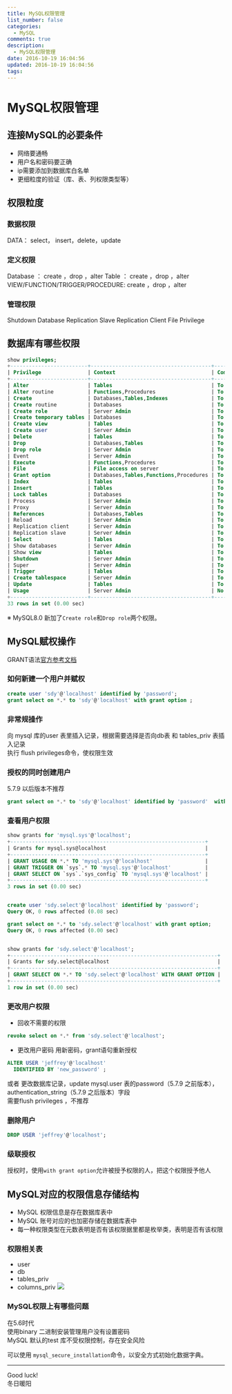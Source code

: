 ```yaml
---
title: MySQL权限管理
list_number: false
categories:
  - MySQL
comments: true
description:
  - MySQL权限管理
date: 2016-10-19 16:04:56
updated: 2016-10-19 16:04:56
tags:
---
```

# MySQL权限管理


## 连接MySQL的必要条件
- 网络要通畅
- 用户名和密码要正确
- ip需要添加到数据库白名单
- 更细粒度的验证（库、表、列权限类型等）


## 权限粒度


### 数据权限
DATA： select， insert，delete，update

### 定义权限
Database ： create ，drop ，alter
Table    ： create ，drop ，alter
VIEW/FUNCTION/TRIGGER/PROCEDURE: create ，drop ，alter

### 管理权限
Shutdown Database
Replication Slave
Replication Client
File Privilege





## 数据库有哪些权限

```sql
show privileges;
+-------------------------+---------------------------------------+-------------------------------------------------------+
| Privilege               | Context                               | Comment                                               |
+-------------------------+---------------------------------------+-------------------------------------------------------+
| Alter                   | Tables                                | To alter the table                                    |
| Alter routine           | Functions,Procedures                  | To alter or drop stored functions/procedures          |
| Create                  | Databases,Tables,Indexes              | To create new databases and tables                    |
| Create routine          | Databases                             | To use CREATE FUNCTION/PROCEDURE                      |
| Create role             | Server Admin                          | To create new roles                                   |
| Create temporary tables | Databases                             | To use CREATE TEMPORARY TABLE                         |
| Create view             | Tables                                | To create new views                                   |
| Create user             | Server Admin                          | To create new users                                   |
| Delete                  | Tables                                | To delete existing rows                               |
| Drop                    | Databases,Tables                      | To drop databases, tables, and views                  |
| Drop role               | Server Admin                          | To drop roles                                         |
| Event                   | Server Admin                          | To create, alter, drop and execute events             |
| Execute                 | Functions,Procedures                  | To execute stored routines                            |
| File                    | File access on server                 | To read and write files on the server                 |
| Grant option            | Databases,Tables,Functions,Procedures | To give to other users those privileges you possess   |
| Index                   | Tables                                | To create or drop indexes                             |
| Insert                  | Tables                                | To insert data into tables                            |
| Lock tables             | Databases                             | To use LOCK TABLES (together with SELECT privilege)   |
| Process                 | Server Admin                          | To view the plain text of currently executing queries |
| Proxy                   | Server Admin                          | To make proxy user possible                           |
| References              | Databases,Tables                      | To have references on tables                          |
| Reload                  | Server Admin                          | To reload or refresh tables, logs and privileges      |
| Replication client      | Server Admin                          | To ask where the slave or master servers are          |
| Replication slave       | Server Admin                          | To read binary log events from the master             |
| Select                  | Tables                                | To retrieve rows from table                           |
| Show databases          | Server Admin                          | To see all databases with SHOW DATABASES              |
| Show view               | Tables                                | To see views with SHOW CREATE VIEW                    |
| Shutdown                | Server Admin                          | To shut down the server                               |
| Super                   | Server Admin                          | To use KILL thread, SET GLOBAL, CHANGE MASTER, etc.   |
| Trigger                 | Tables                                | To use triggers                                       |
| Create tablespace       | Server Admin                          | To create/alter/drop tablespaces                      |
| Update                  | Tables                                | To update existing rows                               |
| Usage                   | Server Admin                          | No privileges - allow connect only                    |
+-------------------------+---------------------------------------+-------------------------------------------------------+
33 rows in set (0.00 sec)
```
※ MySQL8.0 新加了`Create role`和`Drop role`两个权限。



## MySQL赋权操作
GRANT语法[官方参考文档](http://dev.mysql.com/doc/refman/8.0/en/grant.html)

### 如何新建一个用户并赋权
```sql
create user 'sdy'@'localhost' identified by 'password';
grant select on *.* to 'sdy'@'localhost' with grant option ;
```

### 非常规操作
向 mysql 库的user 表里插入记录，根据需要选择是否向db表 和 tables_priv 表插入记录  
执行 flush privileges命令，使权限生效  

### 授权的同时创建用户
5.7.9 以后版本不推荐
```sql
grant select on *.* to 'sdy'@'localhost' identified by 'password'  with grant option ;
```

### 查看用户权限
```sql
show grants for 'mysql.sys'@'localhost';
+---------------------------------------------------------------+
| Grants for mysql.sys@localhost                                |
+---------------------------------------------------------------+
| GRANT USAGE ON *.* TO 'mysql.sys'@'localhost'                 |
| GRANT TRIGGER ON `sys`.* TO 'mysql.sys'@'localhost'           |
| GRANT SELECT ON `sys`.`sys_config` TO 'mysql.sys'@'localhost' |
+---------------------------------------------------------------+
3 rows in set (0.00 sec)


create user 'sdy.select'@'localhost' identified by 'password';
Query OK, 0 rows affected (0.08 sec)

grant select on *.* to 'sdy.select'@'localhost' with grant option;
Query OK, 0 rows affected (0.00 sec)


show grants for 'sdy.select'@'localhost';
+-------------------------------------------------------------------+
| Grants for sdy.select@localhost                                   |
+-------------------------------------------------------------------+
| GRANT SELECT ON *.* TO 'sdy.select'@'localhost' WITH GRANT OPTION |
+-------------------------------------------------------------------+
1 row in set (0.00 sec)
```

### 更改用户权限
- 回收不需要的权限
```sql
revoke select on *.* from 'sdy.select'@'localhost';
```
- 更改用户密码
用新密码，grant语句重新授权
```sql
ALTER USER 'jeffrey'@'localhost'
  IDENTIFIED BY 'new_password' ;
```
或者
更改数据库记录，update mysql.user 表的password（5.7.9 之前版本），authentication_string（5.7.9 之后版本）字段  
需要flush privileges ，不推荐

### 删除用户
```sql
DROP USER 'jeffrey'@'localhost';
```

### 级联授权
授权时，使用`with grant option`允许被授予权限的人，把这个权限授予他人

## MySQL对应的权限信息存储结构
- MySQL 权限信息是存在数据库表中
- MySQL 账号对应的也加密存储在数据库表中
- 每一种权限类型在元数表明是否有该权限据里都是枚举类，表明是否有该权限


### 权限相关表
- user
- db
- tables_priv
- columns_priv
![](http://ocaw8wyva.bkt.clouddn.com/markdown-img-paste-20161019171029515.png)

### MySQL权限上有哪些问题
在5.6时代  
使用binary 二进制安装管理用户没有设置密码  
MySQL 默认的test 库不受权限控制，存在安全风险  

可以使用 `mysql_secure_installation`命令，以安全方式初始化数据字典。


----
Good luck!  
冬日暖阳
